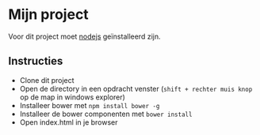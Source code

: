 # Mijn project

Voor dit project moet [nodejs](http://nodejs.org/) geïnstalleerd zijn.

## Instructies

* Clone dit project
* Open de directory in een opdracht venster (`shift + rechter muis knop` op de map
    in windows explorer)
* Installeer bower met `npm install bower -g`
* Installeer de bower componenten met `bower install`
* Open index.html in je browser
